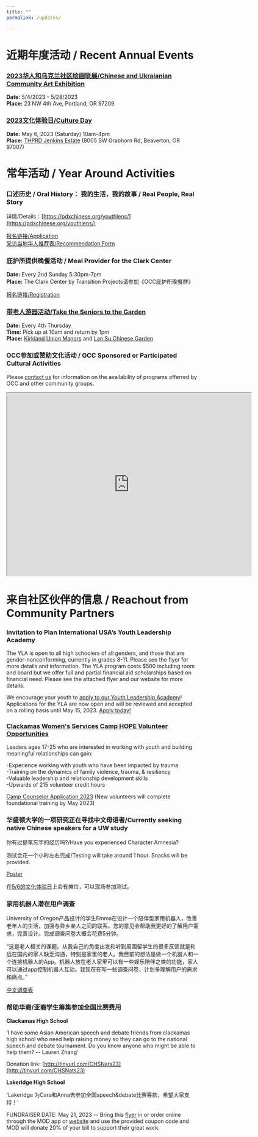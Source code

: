 ```yaml
---
title: ""
permalink: /updates/

---
```


# 近期年度活动 / Recent Annual Events

### [2023华人和乌克兰社区绘画联展/Chinese and Ukraianian Community Art Exhibition](https://pdxchinese.org/artexhibit/)

**Date:** 5/4/2023 - 5/28/2023  
**Place:** 23 NW 4th Ave, Portland, OR 97209  

### [2023文化体验日/Culture Day](https://pdxchinese.org/cultureday/)

**Date:** May 6, 2023 (Saturday) 10am-4pm  
**Place:** [THPRD Jenkins Estate](https://www.thprd.org/facilities/historic/jenkins-estate) (8005 SW Grabhorn Rd, Beaverton, OR 97007)  

# 常年活动 / Year Around Activities

### 口述历史 / Oral History： 我的生活，我的故事 / Real People, Real Story

详情/Details：[https://pdxchinese.org/youthlens/](https://pdxchinese.org/youthlens/)

[报名链接/Application](https://docs.google.com/forms/d/e/1FAIpQLScK3ahKKd_XjBtZNlOqSQhaRgjLDolodXpg9dIBx3lLu3mbWg/viewform?usp=sf_link)  
[采访当地华人推荐表/Recommendation Form](https://docs.google.com/forms/d/e/1FAIpQLSconI7lF4QMz0Wvl34UQhkkMm9pq6PuIGGvP7Ek3Ie8dzvU9A/viewform?usp=sf_link)  

### 庇护所提供晚餐活动 / Meal Provider for the Clark Center

**Date:** Every 2nd Sunday 5:30pm-7pm  
**Place:** The Clark Center by Transition Projects请参加《OCC庇护所晚餐群》  

[报名链接/Registration](https://signup.com/client/invitation2/secure/114701245205736806/false#/invitation)

### [带老人游园活动/Take the Seniors to the Garden](https://pdxchinese.org/ridewseniors/)

**Date:** Every 4th Thursday  
**Time:** Pick up at 10am and return by 1pm  
**Place:** [Kirkland Union Manors](https://theunionmanors.org/kirkland-union-manors/) and [Lan Su Chinese Garden](https://lansugarden.org/)  

### OCC参加或赞助文化活动 / OCC Sponsored or Participated Cultural Activities

Please [contact us](https://pdxchinese.org/contact/) for information on the availability of programs offerred by OCC and other community groups.

<iframe src="https://www.google.com/maps/d/u/0/embed?mid=1CeLwb-03MNEFwnPaZlm6LAqtMeFgwOI&ehbc=2E312F" width="640" height="480"></iframe>

<br>

# 来自社区伙伴的信息 / Reachout from Community Partners

### Invitation to Plan International USA’s Youth Leadership Academy

The YLA is open to all high schoolers of all genders, and those that are gender-nonconforming, currently in grades 8-11. Please see the flyer for more details and information. The YLA program costs $500 including room and board but we offer full and partial financial aid scholarships based on financial need. Please see the attached flyer and our website for more details.

We encourage your youth to [apply to our Youth Leadership Academy](/assets/pdf/YLA-RecruitmentFlyer2023.pdf)! Applications for the YLA are now open and will be reviewed and accepted on a rolling basis until May 15, 2023.
[Apply today!](https://www.planusa.org/youth-agency/youth-leadership-academy/youth-leadership-academy-application/#2cb24ed1_1615820334)

### [Clackamas Women's Services Camp HOPE Volunteer Opportunities](https://www.cwsor.org/camp-hope/)

Leaders ages 17-25 who are interested in working with youth and building meaningful relationships can gain:

-Experience working with youth who have been impacted by trauma  
-Training on the dynamics of family violence, trauma, & resiliency  
-Valuable leadership and relationship development skills  
-Upwards of 215 volunteer credit hours  

[Camp Counselor Application 2023](https://docs.google.com/forms/d/1Kf_LSB3H3NmJMoVhYHo3U9d5FNv05KgkA5jn-EAODPQ/viewform?edit_requested=true) (New volunteers will complete foundational training by May 2023)

### 华盛顿大学的一项研究正在寻找中文母语者/Currently seeking native Chinese speakers for a UW study

你有过提笔忘字的经历吗?/Have you experienced Character Amnesia?

测试会花⼀个⼩时左右完成/Testing will take around 1 hour. Snacks will be provided.

[Poster](/assets/pdf/Character_Amnesia_Study.pdf)

在[5/6的文化体验日](https://pdxchinese.org/cultureday/)上会有摊位，可以现场参加测试。

### 家用机器人潜在用户调查

University of Oregon产品设计的学生Emma在设计一个陪伴型家用机器人，改善老年人的生活，加强与异乡亲人之间的联系。您的意见会帮助我更好的了解用户需求，完善设计。完成调查问卷大概会花费5分钟。

“这是老人相关的课题。从我自己的角度出发和听到周围留学生的很多反馈就是和远在国内的家人缺乏沟通，特别是家里的老人。我目前的想法是做一个机器人和一个连接机器人的App。机器人放在老人家里可以有一些娱乐陪伴之类的功能，家人可以通过app控制机器人互动。我现在在写一些调查问卷，计划多理解用户的需求和痛点。”

[中文调查表](https://forms.gle/PYNMQFwjJgpYcGnY7)

### 帮助华裔/亚裔学生筹集参加全国比赛费用

**Clackamas High School**

 ‘I have some Asian American speech and debate friends from clackamas high school who need help raising money so they can go to the national speech and debate tournament. Do you know anyone who might be able to help them? -- Lauren Zhang’

 Donation link: [http://tinyurl.com/CHSNats23](http://tinyurl.com/CHSNats23)

**Lakeridge High School**

 'Lakeridge 为Cara和Anna去参加全国speech&debate比赛筹款，希望大家支持！'

FUNDRAISER DATE: May 21, 2023 -- Bring this [flyer](/assets/images/activities/pdf/lakeridgesd.pdf) in or order online through the MOD app or [website](https://modpizza.com/) and use the provided coupon code and MOD will donate 20% of your bill to support their great work.
